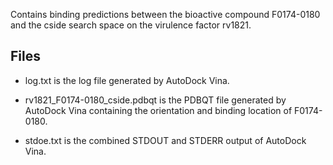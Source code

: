 Contains binding predictions between the bioactive compound F0174-0180 and the cside search space on the virulence factor rv1821.

## Files

- log.txt is the log file generated by AutoDock Vina.

- rv1821_F0174-0180_cside.pdbqt is the PDBQT file generated by AutoDock Vina containing the orientation and binding location of F0174-0180.

- stdoe.txt is the combined STDOUT and STDERR output of AutoDock Vina.

